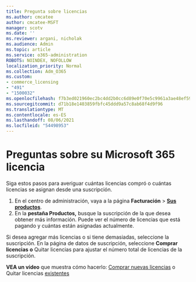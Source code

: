 ```yaml
---
title: Pregunta sobre licencias
ms.author: cmcatee
author: cmcatee-MSFT
manager: scotv
ms.date: ''
ms.reviewer: argani, nicholak
ms.audience: Admin
ms.topic: article
ms.service: o365-administration
ROBOTS: NOINDEX, NOFOLLOW
localization_priority: Normal
ms.collection: Adm_O365
ms.custom:
- commerce_licensing
- "491"
- "1500032"
ms.openlocfilehash: f7b3ed021960ec2bc4dd2b0cc6d89e0f70e5c9961a3ae48ef59a3f43994d8d04
ms.sourcegitcommit: d71b18e1403859fbfc45ddd9a57c8ab68f4d9f96
ms.translationtype: MT
ms.contentlocale: es-ES
ms.lasthandoff: 08/06/2021
ms.locfileid: "54498953"
---
```

# <a name="questions-about-your-microsoft-365-license"></a>Preguntas sobre su Microsoft 365 licencia

Siga estos pasos para averiguar cuántas licencias compró o cuántas licencias se asignan desde una suscripción.
  
1. En el centro de administración, vaya a la página **Facturación** \> **[Sus productos](https://go.microsoft.com/fwlink/p/?linkid=842054)**.
2. En la **pestaña Productos,** busque la suscripción de la que desea obtener más información. Puede ver el número de licencias que está pagando y cuántas están asignadas actualmente.

Si desea agregar más licencias o si tiene demasiadas, seleccione la suscripción. En la página de datos de suscripción, seleccione **Comprar licencias** **o** Quitar licencias para ajustar el número total de licencias de la suscripción.

**VEA un vídeo** que muestra cómo hacerlo: [Comprar nuevas licencias](https://go.microsoft.com/fwlink/p/?linkid=2154857) o Quitar licencias [existentes](https://go.microsoft.com/fwlink/p/?linkid=2154938)